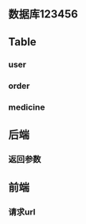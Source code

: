 ## 数据库123456

## Table

### user



### order



### medicine



## 后端

### 返回参数





## 前端

### 请求url

